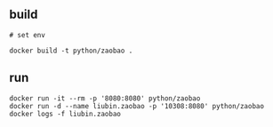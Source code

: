 ## build

```shell
# set env 

docker build -t python/zaobao .
```

## run

```shell
docker run -it --rm -p '8080:8080' python/zaobao
docker run -d --name liubin.zaobao -p '10308:8080' python/zaobao
docker logs -f liubin.zaobao
```